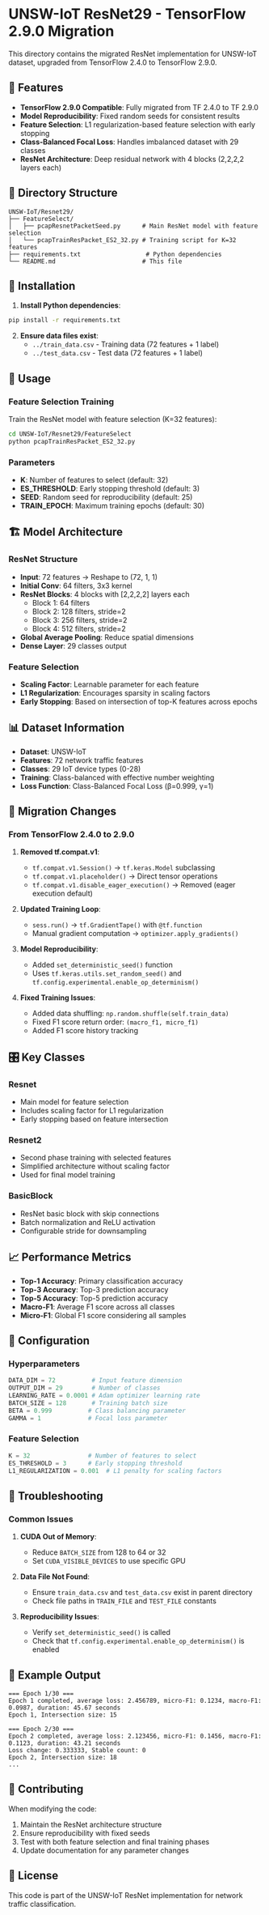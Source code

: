 # UNSW-IoT ResNet29 - TensorFlow 2.9.0 Migration

This directory contains the migrated ResNet implementation for UNSW-IoT dataset, upgraded from TensorFlow 2.4.0 to TensorFlow 2.9.0.

## 🚀 Features

- **TensorFlow 2.9.0 Compatible**: Fully migrated from TF 2.4.0 to TF 2.9.0
- **Model Reproducibility**: Fixed random seeds for consistent results
- **Feature Selection**: L1 regularization-based feature selection with early stopping
- **Class-Balanced Focal Loss**: Handles imbalanced dataset with 29 classes
- **ResNet Architecture**: Deep residual network with 4 blocks (2,2,2,2 layers each)

## 📁 Directory Structure

```
UNSW-IoT/Resnet29/
├── FeatureSelect/
│   ├── pcapResnetPacketSeed.py      # Main ResNet model with feature selection
│   └── pcapTrainResPacket_ES2_32.py # Training script for K=32 features
├── requirements.txt                  # Python dependencies
└── README.md                        # This file
```

## 🔧 Installation

1. **Install Python dependencies**:
```bash
pip install -r requirements.txt
```

2. **Ensure data files exist**:
   - `../train_data.csv` - Training data (72 features + 1 label)
   - `../test_data.csv` - Test data (72 features + 1 label)

## 🎯 Usage

### Feature Selection Training

Train the ResNet model with feature selection (K=32 features):

```bash
cd UNSW-IoT/Resnet29/FeatureSelect
python pcapTrainResPacket_ES2_32.py
```

### Parameters

- **K**: Number of features to select (default: 32)
- **ES_THRESHOLD**: Early stopping threshold (default: 3)
- **SEED**: Random seed for reproducibility (default: 25)
- **TRAIN_EPOCH**: Maximum training epochs (default: 30)

## 🏗️ Model Architecture

### ResNet Structure
- **Input**: 72 features → Reshape to (72, 1, 1)
- **Initial Conv**: 64 filters, 3x3 kernel
- **ResNet Blocks**: 4 blocks with [2,2,2,2] layers each
  - Block 1: 64 filters
  - Block 2: 128 filters, stride=2
  - Block 3: 256 filters, stride=2
  - Block 4: 512 filters, stride=2
- **Global Average Pooling**: Reduce spatial dimensions
- **Dense Layer**: 29 classes output

### Feature Selection
- **Scaling Factor**: Learnable parameter for each feature
- **L1 Regularization**: Encourages sparsity in scaling factors
- **Early Stopping**: Based on intersection of top-K features across epochs

## 📊 Dataset Information

- **Dataset**: UNSW-IoT
- **Features**: 72 network traffic features
- **Classes**: 29 IoT device types (0-28)
- **Training**: Class-balanced with effective number weighting
- **Loss Function**: Class-Balanced Focal Loss (β=0.999, γ=1)

## 🔄 Migration Changes

### From TensorFlow 2.4.0 to 2.9.0

1. **Removed tf.compat.v1**:
   - `tf.compat.v1.Session()` → `tf.keras.Model` subclassing
   - `tf.compat.v1.placeholder()` → Direct tensor operations
   - `tf.compat.v1.disable_eager_execution()` → Removed (eager execution default)

2. **Updated Training Loop**:
   - `sess.run()` → `tf.GradientTape()` with `@tf.function`
   - Manual gradient computation → `optimizer.apply_gradients()`

3. **Model Reproducibility**:
   - Added `set_deterministic_seed()` function
   - Uses `tf.keras.utils.set_random_seed()` and `tf.config.experimental.enable_op_determinism()`

4. **Fixed Training Issues**:
   - Added data shuffling: `np.random.shuffle(self.train_data)`
   - Fixed F1 score return order: `(macro_f1, micro_f1)`
   - Added F1 score history tracking

## 🎛️ Key Classes

### Resnet
- Main model for feature selection
- Includes scaling factor for L1 regularization
- Early stopping based on feature intersection

### Resnet2
- Second phase training with selected features
- Simplified architecture without scaling factor
- Used for final model training

### BasicBlock
- ResNet basic block with skip connections
- Batch normalization and ReLU activation
- Configurable stride for downsampling

## 📈 Performance Metrics

- **Top-1 Accuracy**: Primary classification accuracy
- **Top-3 Accuracy**: Top-3 prediction accuracy
- **Top-5 Accuracy**: Top-5 prediction accuracy
- **Macro-F1**: Average F1 score across all classes
- **Micro-F1**: Global F1 score considering all samples

## 🔧 Configuration

### Hyperparameters
```python
DATA_DIM = 72          # Input feature dimension
OUTPUT_DIM = 29        # Number of classes
LEARNING_RATE = 0.0001 # Adam optimizer learning rate
BATCH_SIZE = 128       # Training batch size
BETA = 0.999          # Class balancing parameter
GAMMA = 1             # Focal loss parameter
```

### Feature Selection
```python
K = 32                # Number of features to select
ES_THRESHOLD = 3      # Early stopping threshold
L1_REGULARIZATION = 0.001  # L1 penalty for scaling factors
```

## 🐛 Troubleshooting

### Common Issues

1. **CUDA Out of Memory**:
   - Reduce `BATCH_SIZE` from 128 to 64 or 32
   - Set `CUDA_VISIBLE_DEVICES` to use specific GPU

2. **Data File Not Found**:
   - Ensure `train_data.csv` and `test_data.csv` exist in parent directory
   - Check file paths in `TRAIN_FILE` and `TEST_FILE` constants

3. **Reproducibility Issues**:
   - Verify `set_deterministic_seed()` is called
   - Check that `tf.config.experimental.enable_op_determinism()` is enabled

## 📝 Example Output

```
=== Epoch 1/30 ===
Epoch 1 completed, average loss: 2.456789, micro-F1: 0.1234, macro-F1: 0.0987, duration: 45.67 seconds
Epoch 1, Intersection size: 15

=== Epoch 2/30 ===
Epoch 2 completed, average loss: 2.123456, micro-F1: 0.1456, macro-F1: 0.1123, duration: 43.21 seconds
Loss change: 0.333333, Stable count: 0
Epoch 2, Intersection size: 18
...
```

## 🤝 Contributing

When modifying the code:
1. Maintain the ResNet architecture structure
2. Ensure reproducibility with fixed seeds
3. Test with both feature selection and final training phases
4. Update documentation for any parameter changes

## 📄 License

This code is part of the UNSW-IoT ResNet implementation for network traffic classification.
